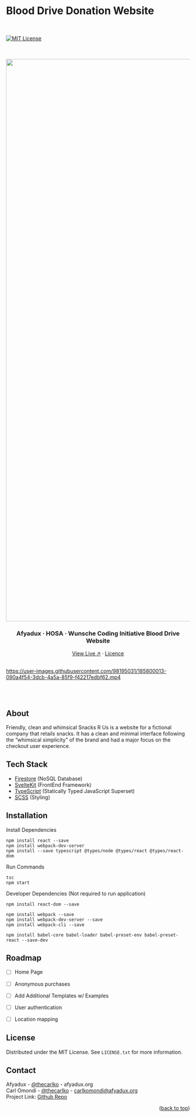 <!-- PROJECT LOGO -->
# Blood Drive Donation Website
<br>

[![MIT License][license-shield]][license]

<br>
<br>

<div align="center">

  <img width="1536" alt="project" src="https://user-images.githubusercontent.com/98195031/212464463-486765bd-b43d-472c-9378-40b089a73d68.png">

  <h3 align="center">Afyadux · HOSA · Wunsche Coding Initiative Blood Drive Website </h3>

  <div align="center">
    <a target="_blank" href="https://snacks-r-us.web.app">View Live &#8599;</a> ·
    <a href="https://github.com/cxrlko/wordscrambler/blob/master/LICENSE.txt">Licence</a>
  </div>

</div>

<br>

https://user-images.githubusercontent.com/98195031/185800013-090a4f54-3dcb-4a5a-85f9-f42217edbf62.mp4

<br>
<br>

## About

Friendly, clean and whimsical Snacks R Us is a website for a fictional company that retails snacks. It has a clean and minimal interface following the “whimsical simplicity” of the brand and had a major focus on the checkout user experience.


## Tech Stack

* [Firestore](https://firebase.google.com/products/firestore) (NoSQL Database)
* [SvelteKit](https://kit.svelte.dev/) (FrontEnd Framework)
* [TypeScript](https://www.typescriptlang.org/) (Statically Typed JavaScript Superset)
* [SCSS](https://sass-lang.com/) (Styling)


## Installation

Install Dependencies
```
npm install react --save
npm install webpack-dev-server
npm install --save typescript @types/node @types/react @types/react-dom
```

Run Commands
``` 
tsc
npm start
```

Developer Dependencies (Not required to run application)
```
npm install react-dom --save

npm install webpack --save
npm install webpack-dev-server --save
npm install webpack-cli --save

npm install babel-core babel-loader babel-preset-env babel-preset-react --save-dev
```


## Roadmap

- [ ] Home Page
- [ ] Anonymous purchases
- [ ] Add Additional Templates w/ Examples
- [ ] User authentication
- [ ] Location mapping


## License
Distributed under the MIT License. See `LICENSE.txt` for more information.


## Contact

Afyadux - [@thecarlko](https://github.com/afyadux) - afyadux.org <br>
Carl Omondi - [@thecarlko](mailto:carlkomondi@afyadux.org) - carlkomondi@afyadux.org <br>
Project Link: [Github Repo](https://github.com/thecarlko/hosa)


<p align="right">(<a href="#top">back to top</a>)</p>


<!-- MARKDOWN LINKS & IMAGES -->
[license-shield]: https://img.shields.io/github/license/othneildrew/Best-README-Template.svg?style=for-the-badge
[license]: https://github.com/cxrlko/template-react-app/blob/master/LICENSE.txt

[linkedin-shield]: https://img.shields.io/badge/-LinkedIn-black.svg?style=for-the-badge&logo=linkedin&colorB=555
[linkedin]: https://linkedin.com/in/carlkomondi